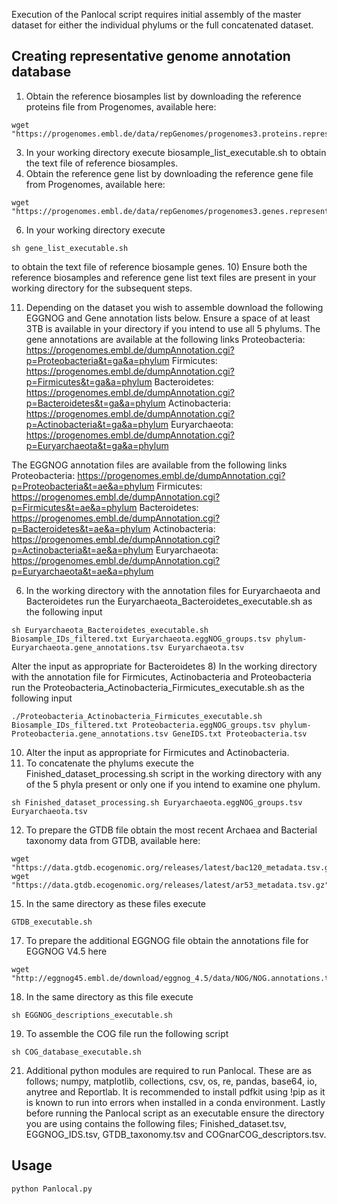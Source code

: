 Execution of the Panlocal script requires initial assembly of the master dataset for either the individual phylums or the full concatenated dataset.
## Creating representative genome annotation database
1) Obtain the reference biosamples list by downloading the reference proteins file from Progenomes, available here:
```
wget "https://progenomes.embl.de/data/repGenomes/progenomes3.proteins.representatives.fasta.bz2"
```
3) In your working directory execute biosample_list_executable.sh to obtain the text file of reference biosamples.
4) Obtain the reference gene list by downloading the reference gene file from Progenomes, available here:
```
wget "https://progenomes.embl.de/data/repGenomes/progenomes3.genes.representatives.fasta.bz2"
```
6) In your working directory execute
```
sh gene_list_executable.sh
```
to obtain the text file of reference biosample genes.
10) Ensure both the reference biosamples and reference gene list text files are present in your working directory for the subsequent steps.

11) Depending on the dataset you wish to assemble download the following EGGNOG and Gene annotation lists below. Ensure a space of at least 3TB is available in your directory if you intend to use all 5 phylums.
  The gene annotations are available at the following links
  Proteobacteria: https://progenomes.embl.de/dumpAnnotation.cgi?p=Proteobacteria&t=ga&a=phylum
  Firmicutes: https://progenomes.embl.de/dumpAnnotation.cgi?p=Firmicutes&t=ga&a=phylum
  Bacteroidetes: https://progenomes.embl.de/dumpAnnotation.cgi?p=Bacteroidetes&t=ga&a=phylum
  Actinobacteria: https://progenomes.embl.de/dumpAnnotation.cgi?p=Actinobacteria&t=ga&a=phylum
  Euryarchaeota: https://progenomes.embl.de/dumpAnnotation.cgi?p=Euryarchaeota&t=ga&a=phylum

  The EGGNOG annotation files are available from the following links
  Proteobacteria: https://progenomes.embl.de/dumpAnnotation.cgi?p=Proteobacteria&t=ae&a=phylum
  Firmicutes: https://progenomes.embl.de/dumpAnnotation.cgi?p=Firmicutes&t=ae&a=phylum
  Bacteroidetes: https://progenomes.embl.de/dumpAnnotation.cgi?p=Bacteroidetes&t=ae&a=phylum
  Actinobacteria: https://progenomes.embl.de/dumpAnnotation.cgi?p=Actinobacteria&t=ae&a=phylum
  Euryarchaeota: https://progenomes.embl.de/dumpAnnotation.cgi?p=Euryarchaeota&t=ae&a=phylum

6) In the working directory with the annotation files for Euryarchaeota and Bacteroidetes run the Euryarchaeota_Bacteroidetes_executable.sh as the following input
```
sh Euryarchaeota_Bacteroidetes_executable.sh Biosample_IDs_filtered.txt Euryarchaeota.eggNOG_groups.tsv phylum-Euryarchaeota.gene_annotations.tsv Euryarchaeota.tsv
```
Alter the input as appropriate for Bacteroidetes
8) In the working directory with the annotation file for Firmicutes, Actinobacteria and Proteobacteria run the Proteobacteria_Actinobacteria_Firmicutes_executable.sh as the following input
```
./Proteobacteria_Actinobacteria_Firmicutes_executable.sh Biosample_IDs_filtered.txt Proteobacteria.eggNOG_groups.tsv phylum-Proteobacteria.gene_annotations.tsv GeneIDS.txt Proteobacteria.tsv
```
10) Alter the input as appropriate for Firmicutes and Actinobacteria.
11) To concatenate the phylums execute the Finished_dataset_processing.sh script in the working directory with any of the 5 phyla present or only one if you intend to examine one phylum.
```
sh Finished_dataset_processing.sh Euryarchaeota.eggNOG_groups.tsv Euryarchaeota.tsv
```
12) To prepare the GTDB file obtain the most recent Archaea and Bacterial taxonomy data from GTDB, available here:
```
wget "https://data.gtdb.ecogenomic.org/releases/latest/bac120_metadata.tsv.gz"
wget "https://data.gtdb.ecogenomic.org/releases/latest/ar53_metadata.tsv.gz"
```
15) In the same directory as these files execute
```
GTDB_executable.sh
```
17) To prepare the additional EGGNOG file obtain the annotations file for EGGNOG V4.5 here 
```
wget "http://eggnog45.embl.de/download/eggnog_4.5/data/NOG/NOG.annotations.tsv.gz"
```
18) In the same directory as this file execute
```
sh EGGNOG_descriptions_executable.sh
```
19) To assemble the COG file run the following script
```
sh COG_database_executable.sh
```
21) Additional python modules are required to run Panlocal. These are as follows; numpy, matplotlib, collections, csv, os, re, pandas, base64, io, anytree and Reportlab. It is recommended to install pdfkit using !pip as it is known to run into errors when installed in a conda environment. 
Lastly before running the Panlocal script as an executable ensure the directory you are using contains the following files; Finished_dataset.tsv, EGGNOG_IDS.tsv, GTDB_taxonomy.tsv and COGnarCOG_descriptors.tsv.
## Usage
```
python Panlocal.py
```
